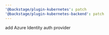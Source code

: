 ```yaml
---
'@backstage/plugin-kubernetes': patch
'@backstage/plugin-kubernetes-backend': patch
---
```


add Azure Identity auth provider
